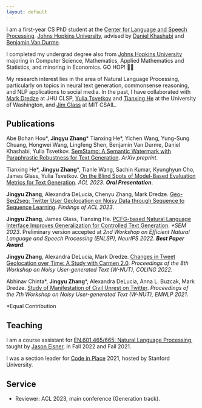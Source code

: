 ```yaml
---
layout: default
---
```


I am a first-year CS PhD student at the [Center for Language and Speech Processing](https://www.clsp.jhu.edu/), [Johns Hopkins University](https://www.jhu.edu/), advised by [Daniel Khashabi](https://danielkhashabi.com/) and [Benjamin Van Durme](https://www.cs.jhu.edu/~vandurme/index.html).

I completed my undergrad degree also from [Johns Hopkins University](https://www.jhu.edu/) majoring in Computer Science, Mathematics, Applied Mathematics and Statistics, and minoring in Economics. GO HOP! 💙🤍


My research interest lies in the area of Natural Language Processing, particularly on topics in neural text generation, commonsense reasoning, and NLP applications to social media. In the past, I have collaborated with [Mark Dredze](https://www.cs.jhu.edu/~mdredze/) at JHU CLSP, [Yulia Tsvetkov](https://homes.cs.washington.edu/~yuliats/) and [Tianxing He](https://people.csail.mit.edu/cloudygoose/) at the University of Washington, and [Jim Glass](http://people.csail.mit.edu/jrg/) at MIT CSAIL.

<!-- I can be reached at [jzhan237@jhu.edu](mailto:jzhan237@jhu.edu). -->

## Publications

Abe Bohan Hou\*, **Jingyu Zhang**\* Tianxing He\*, Yichen Wang, Yung-Sung Chuang, Hongwei Wang, Lingfeng Shen, Benjamin Van Durme, Daniel Khashabi, Yulia Tsvetkov. [SemStamp: A Semantic Watermark with Paraphrastic Robustness for Text Generation](https://arxiv.org/abs/2310.03991). *ArXiv preprint.*

Tianxing He\*, **Jingyu Zhang**\*, Tianle Wang, Sachin Kumar, Kyunghyun Cho, James Glass, Yulia Tsvetkov. [On the Blind Spots of Model-Based Evaluation Metrics for Text Generation](https://aclanthology.org/2023.acl-long.674). *ACL 2023*. **<span style="color:">*Oral Presentation*</span>**.

**Jingyu Zhang**, Alexandra DeLucia, Chenyu Zhang, Mark Dredze. [Geo-Seq2seq: Twitter User Geolocation on Noisy Data through Sequence to Sequence Learning](https://aclanthology.org/2023.findings-acl.294). *Findings of ACL 2023*.

**Jingyu Zhang**, James Glass, Tianxing He. [PCFG-based Natural Language Interface Improves Generalization for Controlled Text Generation](https://arxiv.org/abs/2210.07431). *\*SEM 2023*. Preliminary version accepted at *2nd Workshop on Efficient Natural Language and Speech Processing (ENLSP), NeurIPS 2022*. **<span style="color:">*Best Paper Award*</span>**.

**Jingyu Zhang**, Alexandra DeLucia, Mark Dredze. [Changes in Tweet Geolocation over Time: A Study with Carmen 2.0](https://aclanthology.org/2022.wnut-1.1/). *Proceedings of the 8th Workshop on Noisy User-generated Text (W-NUT), COLING 2022*.

Abhinav Chinta\*, **Jingyu Zhang**\*, Alexandra DeLucia, Anna L. Buzcak, Mark Dredze. [Study of Manifestation of Civil Unrest on Twitter](https://aclanthology.org/2021.wnut-1.44/). *Proceedings of the 7th Workshop on Noisy User-generated Text (W-NUT), EMNLP 2021*.

*Equal Contribution

## Teaching

I am a course assistant for [EN.601.465/665: Natural Language Processing](https://www.cs.jhu.edu/~jason/465/), taught by [Jason Eisner](https://www.cs.jhu.edu/~jason), in Fall 2022 and Fall 2021.

I was a section leader for [Code in Place](https://codeinplace.stanford.edu/) 2021, hosted by Stanford University.

## Service
- Reviewer: ACL 2023, main conference (Generation track).

<!-- ## Fun Facts
- I'm a big car person and a fan of [Formula One](https://www.formula1.com/) racing. My favorite driver is [Zhou Guanyu](https://en.wikipedia.org/wiki/Zhou_Guanyu), the first ever Chinese driver to compete in F1.
- My favorite videogames are Civilization 6 and GTA 5 (tied). -->